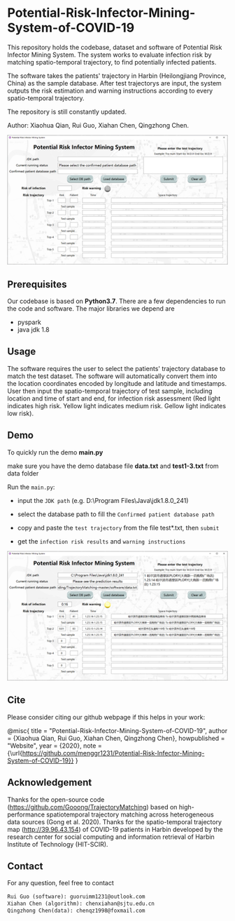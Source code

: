 # Potential-Risk-Infector-Mining-System-of-COVID-19

This repository holds the codebase, dataset and software of Potential Risk Infector Mining System. The system works to evaluate infection risk by matching spatio-temporal trajectory, to find potentially infected patients.

The software takes the patients' trajectory in Harbin (Heilongjiang Province, China) as the sample database. After test trajectorys are input, the system outputs the risk estimation and warning instructions according to every spatio-temporal trajectory.

The repository is still constantly updated.

Author: Xiaohua Qian, Rui Guo, Xiahan Chen, Qingzhong Chen.

<img src="./assets/initial.png" width = "600" alt="initial"/>

## Prerequisites
Our codebase is based on **Python3.7**. There are a few dependencies to run the code and software. The major libraries we depend are
- pyspark
- java jdk 1.8

## Usage
The software requires the user to select the patients' trajectory database to match the test dataset. The software will automatically convert them into the location coordinates encoded by longitude and latitude and timestamps. User then input the spatio-temporal trajectory of test sample, including location and time of start and end, for infection risk assessment (Red light indicates high risk. Yellow light indicates medium risk. Gellow light indicates low risk).

## Demo
To quickly run the demo **main.py**

make sure you have the demo database file **data.txt** and **test1-3.txt** from data folder

Run the ```main.py```:

- input the ```JDK path``` (e.g. D:\Program Files\Java\jdk1.8.0_241)

- select the database path to fill the ```Confirmed patient database path```

- copy and paste the ```test trajectory``` from the file test*.txt, then ```submit```

- get the ```infection risk results``` and ```warning instructions```

<img src="./assets/result.png" width = "600" alt="result"/>

## Cite
Please consider citing our github webpage if this helps in your work:

@misc{
   title = "Potential-Risk-Infector-Mining-System-of-COVID-19",
   author = {Xiaohua Qian, Rui Guo, Xiahan Chen, Qingzhong Chen},
   howpublished = "Website",
   year = {2020},
   note = {\url{https://github.com/menggr1231/Potential-Risk-Infector-Mining-System-of-COVID-19}}
}

## Acknowledgement
Thanks for the open-source code (https://github.com/Gooong/TrajectoryMatching) based on high-performance spatiotemporal trajectory matching across heterogeneous data sources (Gong et al. 2020). Thanks for the spatio-temporal trajectory map (http://39.96.43.154) of COVID-19 patients in Harbin developed by the research center for social computing and information retrieval of Harbin Institute of Technology (HIT-SCIR).

## Contact
For any question, feel free to contact
```
Rui Guo (software): guoruimm1231@outlook.com
Xiahan Chen (algorithm): chenxiahan@sjtu.edu.cn
Qingzhong Chen(data): chenqz1998@foxmail.com
```
